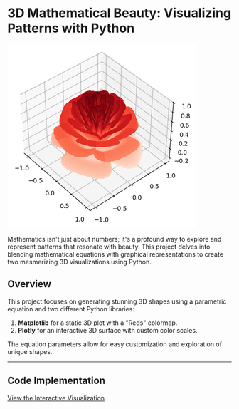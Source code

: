 
# 3D Mathematical Beauty: Visualizing Patterns with Python
![](https://github.com/ashanjayamal/3D_ROSE/blob/02ca3cfa583dc107aa4e9eb70044c11b647b648f/output.png)




Mathematics isn't just about numbers; it's a profound way to explore and represent patterns that resonate with beauty. This project delves into blending mathematical equations with graphical representations to create two mesmerizing 3D visualizations using Python.

## Overview

This project focuses on generating stunning 3D shapes using a parametric equation and two different Python libraries:
1. **Matplotlib** for a static 3D plot with a "Reds" colormap.
2. **Plotly** for an interactive 3D surface with custom color scales.

The equation parameters allow for easy customization and exploration of unique shapes.

---

## Code Implementation



[View the Interactive Visualization](https://3d-rose-ashan.netlify.app)
